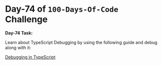  # Day-74 of `100-Days-Of-Code` Challenge

**Day-74 Task:**

Learn about TypeScript Debugging by using the following guide and debug along with it:

[Debugging in TypeScript](./TS-debugging/README.md)